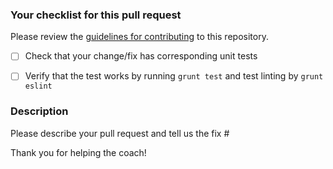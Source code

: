 ### Your checklist for this pull request
Please review the [guidelines for contributing](CONTRIBUTING.md) to this repository.

- [ ] Check that your change/fix has corresponding unit tests
- [ ] Verify that the test works by running `grunt test` and test linting by `grunt eslint`


### Description
Please describe your pull request and tell us the fix #

Thank you for helping the coach!
